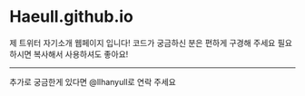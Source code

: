 # Haeull.github.io

제 트위터 자기소개 웹페이지 입니다!
코드가 궁금하신 분은 편하게 구경해 주세요
필요하시면 복사해서 사용하셔도 좋아요!

---

추가로 궁금한게 있다면 @llhanyull로 연락 주세요
